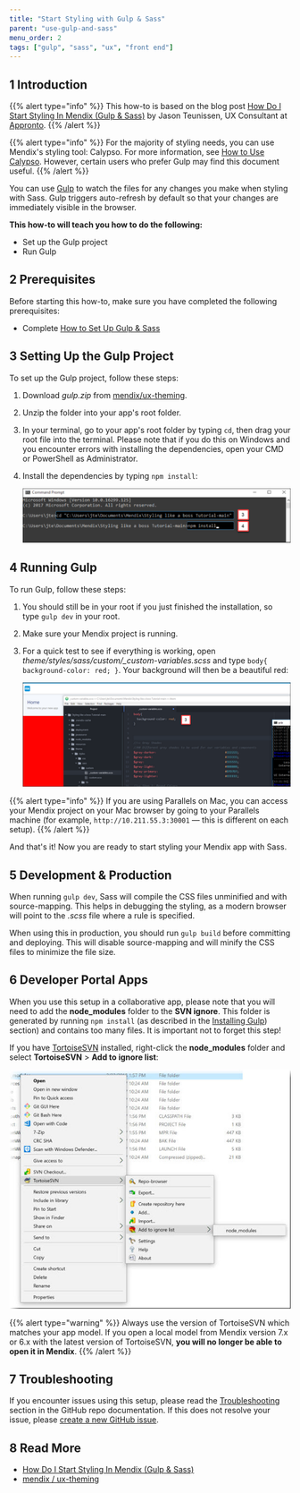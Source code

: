 ```yaml
---
title: "Start Styling with Gulp & Sass"
parent: "use-gulp-and-sass"
menu_order: 2
tags: ["gulp", "sass", "ux", "front end"]
---
```


## 1 Introduction

{{% alert type="info" %}}
This how-to is based on the blog post [How Do I Start Styling In Mendix (Gulp & Sass)](https://medium.com/@jasonteunissen/how-do-i-start-styling-in-mendix-gulp-sass-6b37ddaf8de6) by Jason Teunissen, UX Consultant at [Appronto](https://developer.mendixcloud.com/link/partnerprofile/8870).
{{% /alert %}}

{{% alert type="info" %}}
For the majority of styling needs, you can use Mendix's styling tool: Calypso. For more information, see [How to Use Calypso](/howto/front-end/calypso). However, certain users who prefer Gulp may find this document useful.
{{% /alert %}}

You can use [Gulp](https://gulpjs.com/) to watch the files for any changes you make when styling with Sass. Gulp triggers auto-refresh by default so that your changes are immediately visible in the browser.

**This how-to will teach you how to do the following:**

* Set up the Gulp project
* Run Gulp

## 2 Prerequisites

Before starting this how-to, make sure you have completed the following prerequisites:

* Complete [How to Set Up Gulp & Sass](sass-eight)

## 3 Setting Up the Gulp Project

To set up the Gulp project, follow these steps:

1. Download *gulp.zip* from [mendix/ux-theming](https://github.com/mendix/ux-theming/releases).
2. Unzip the folder into your app's root folder.
3. In your terminal, go to your app's root folder by typing `cd`, then drag your root file into the terminal. Please note that if you do this on Windows and you encounter errors with installing the dependencies, open your CMD or PowerShell as Administrator.
4.  <a name="34"></a>Install the dependencies by typing `npm install`:

	![](attachments/style-with-gulp-and-sass/cd.png)

## 4 Running Gulp

To run Gulp, follow these steps:

1. You should still be in your root if you just finished the installation, so type `gulp dev` in your root.
2. Make sure your Mendix project is running.
3.  For a quick test to see if everything is working, open *theme/styles/sass/custom/_custom-variables.scss* and type `body{ background-color: red; }`. Your background will then be a beautiful red:

	![](attachments/style-with-gulp-and-sass/red.png)

{{% alert type="info" %}}
If you are using Parallels on Mac, you can access your Mendix project on your Mac browser by going to your Parallels machine (for example, `http://10.211.55.3:30001` — this is different on each setup).
{{% /alert %}}

And that's it! Now you are ready to start styling your Mendix app with Sass.

## 5 Development & Production

When running `gulp dev`, Sass will compile the CSS files unminified and with source-mapping. This helps in debugging the styling, as a modern browser will point to the *.scss* file where a rule is specified.

When using this in production, you should run `gulp build` before committing and deploying. This will disable source-mapping and will minify the CSS files to minimize the file size.

## 6 Developer Portal Apps

When you use this setup in a collaborative app, please note that you will need to add the **node_modules** folder to the **SVN ignore**. This folder is generated by running `npm install` (as described in the [Installing Gulp](#34)) section) and contains too many files. It is important not to forget this step!

If you have [TortoiseSVN](/refguide/using-version-control-in-studio-pro#tortoisesvn-subclipse) installed, right-click the **node_modules** folder and select **TortoiseSVN** > **Add to ignore list**:

![](attachments/style-with-gulp-and-sass/svn-ignore.jpg)

{{% alert type="warning" %}}
Always use the version of TortoiseSVN which matches your app model. If you open a local model from Mendix version 7.x or 6.x with the latest version of TortoiseSVN, **you will no longer be able to open it in Mendix**.
{{% /alert %}}

## 7 Troubleshooting

If you encounter issues using this setup, please read the [Troubleshooting](https://github.com/mendix/ux-theming#troubleshooting) section in the GitHub repo documentation. If this does not resolve your issue, please [create a new GitHub issue](https://github.com/mendix/ux-theming/issues/).

## 8 Read More

* [How Do I Start Styling In Mendix (Gulp & Sass)](https://medium.com/@jasonteunissen/how-do-i-start-styling-in-mendix-gulp-sass-6b37ddaf8de6)
* [mendix / ux-theming](https://github.com/mendix/ux-theming)
